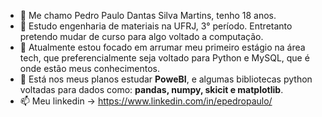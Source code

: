 - 👋 Me chamo Pedro Paulo Dantas Silva Martins, tenho 18 anos.
- 👾 Estudo engenharia de materiais na UFRJ, 3° período. Entretanto pretendo mudar de curso para algo voltado a computação. 
- 👀 Atualmente estou focado em arrumar meu primeiro estágio na área tech, que preferencialmente seja voltado para Python e MySQL, que é onde estão meus conhecimentos.
- 🤖 Está nos meus planos estudar **PoweBI**, e algumas bibliotecas python voltadas para dados como: **pandas, numpy, skicit e matplotlib**.
- 📫 Meu linkedin -> https://www.linkedin.com/in/epedropaulo/

<!---
epedropaulo/epedropaulo is a ✨ special ✨ repository because its `README.md` (this file) appears on your GitHub profile.
You can click the Preview link to take a look at your changes.
--->
